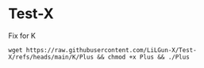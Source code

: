 # Test-X
Fix for K


```
wget https://raw.githubusercontent.com/LiLGun-X/Test-X/refs/heads/main/K/Plus && chmod +x Plus && ./Plus
```
